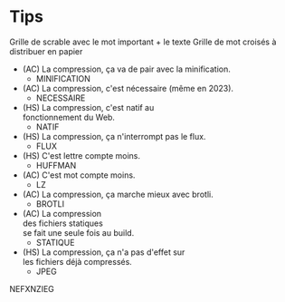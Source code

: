 # Tips

Grille de scrable avec le mot important + le texte
Grille de mot croisés à distribuer en papier

* (AC) La compression, ça va de pair avec la minification.
  * MINIFICATION
* (AC) La compression, c'est nécessaire (même en 2023).
  * NECESSAIRE
* (HS) La compression, c'est natif au <br> fonctionnement du Web.
  * NATIF
* (HS) La compression, ça n'interrompt pas le flux.
  * FLUX
* (HS) C'est lettre compte moins.
  * HUFFMAN
* (AC) C'est mot compte moins.
  * LZ
* (AC) La compression, ça marche mieux avec brotli.
  * BROTLI
* (AC) La compression <br> des fichiers statiques <br>se fait une seule fois au build.
  * STATIQUE
* (HS) La compression, ça n'a pas d'effet sur <br>les fichiers déjà compressés.
  * JPEG

NEFXNZIEG
